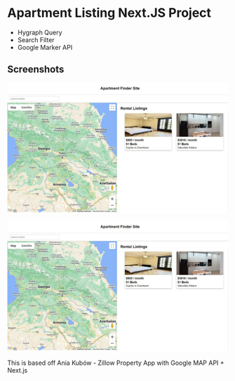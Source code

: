# Apartment Listing Next.JS Project

- Hygraph Query
- Search Filter
- Google Marker API

## Screenshots

![Apartment Listing with Map](public/ApartOne.jpg)

![alt text](public/ApartOne.jpg)

This is based off Ania Kubów - Zillow Property App with Google MAP API + Next.js
